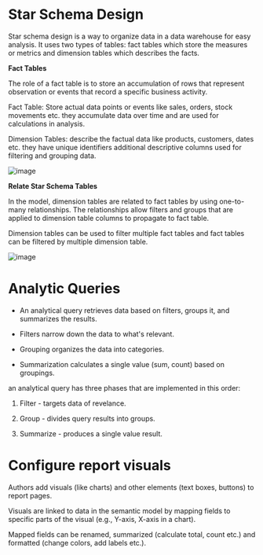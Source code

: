 # Star Schema Design

Star schema design is a way to organize data in a data warehouse for easy analysis. It uses two types of tables: fact tables which store the measures or metrics and dimension tables which describes the facts.

**Fact Tables**

The role of a fact table is to store an accumulation of rows that represent observation or events that record a specific business activity.

Fact Table: Store actual data points or events like sales, orders, stock movements etc. they accumulate data over time and are used for calculations in analysis.

Dimension Tables: describe the factual data like products, customers, dates etc. they have unique identifiers additional descriptive columns used for filtering and grouping data.

![image](https://github.com/MisterWest11/Power-Bi/assets/152319557/56c882df-e437-4034-8c54-8c40c1ddbf59)

**Relate Star Schema Tables**

In the model, dimension tables are related to fact tables by using one-to-many relationships. The relationships allow filters and groups that are applied to dimension table columns to propagate to fact table.

Dimension tables can be used to filter multiple fact tables and fact tables can be filtered by multiple dimension table.

![image](https://github.com/MisterWest11/Power-Bi/assets/152319557/2c1c8761-4c06-4b01-ad7d-6fdceb4268f4)

# Analytic Queries

* An analytical query retrieves data based on filters, groups it, and summarizes the results.

* Filters narrow down the data to what's relevant.

* Grouping organizes the data into categories.

* Summarization calculates a single value (sum, count) based on groupings.

an analytical query has three phases that are implemented in this order:

  1. Filter - targets data of revelance.

  2. Group - divides query results into groups.

  3. Summarize - produces a single value result.

# Configure report visuals

Authors add visuals (like charts) and other elements (text boxes, buttons) to report pages.

Visuals are linked to data in the semantic model by mapping fields to specific parts of the visual (e.g., Y-axis, X-axis in a chart).

Mapped fields can be renamed, summarized (calculate total, count etc.) and formatted (change colors, add labels etc.).

